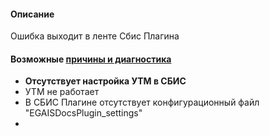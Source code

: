 #### Описание
Ошибка выходит в ленте Сбис Плагина

#### Возможные [причины и диагностика](https://n.sbis.ru/article/454a226f-8c81-4c49-9cf5-7485d3b47eaa)
- **Отсутствует настройка УТМ в СБИС**
- УТМ не работает
- В СБИС Плагине отсутствует конфигурационный файл "EGAISDocsPlugin_settings"
-


